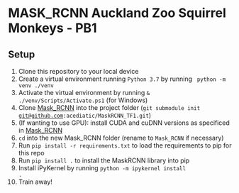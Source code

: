 # MASK_RCNN Auckland Zoo Squirrel Monkeys - PB1

## Setup

1. Clone this repository to your local device
2. Create a virtual environment running <code>Python 3.7</code> by running <code> python -m venv ./venv</code>
3. Activate the virtual environment by running <code>& ./venv/Scripts/Activate.ps1</code> (for Windows)
4. Clone [Mask_RCNN](https://github.com/acediatic/MaskRCNN_TF1) into the project folder (<code>git submodule init git@github.com:acediatic/MaskRCNN_TF1.git</code>)
5. (If wanting to use GPU): install CUDA and cuDNN versions as specificed in [Mask_RCNN](https://github.com/acediatic/MaskRCNN_TF1)
6. <code>cd</code> into the new Mask_RCNN folder (rename to <code>Mask_RCNN</code> if necessary) 
7. Run <code>pip install -r requirements.txt</code> to load the requirements to pip for this repo
8. Run <code>pip install .</code> to install the MaskRCNN library into pip
9. Install iPyKernel by running <code>python -m ipykernel install .</code>
10. Train away!
